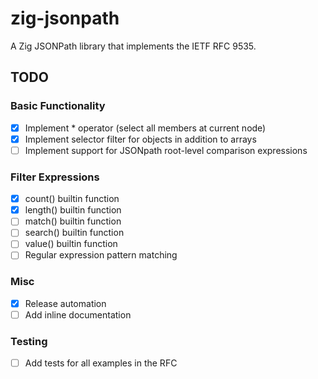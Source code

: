 # zig-jsonpath
A Zig JSONPath library that implements the IETF RFC 9535. 

## TODO
### Basic Functionality
- [x] Implement * operator (select all members at current node)
- [x] Implement selector filter for objects in addition to arrays
- [ ] Implement support for JSONpath root-level comparison expressions
### Filter Expressions
- [x] count() builtin function
- [x] length() builtin function
- [ ] match() builtin function
- [ ] search() builtin function
- [ ] value() builtin function
- [ ] Regular expression pattern matching
### Misc
- [x] Release automation
- [ ] Add inline documentation
### Testing
- [ ] Add tests for all examples in the RFC